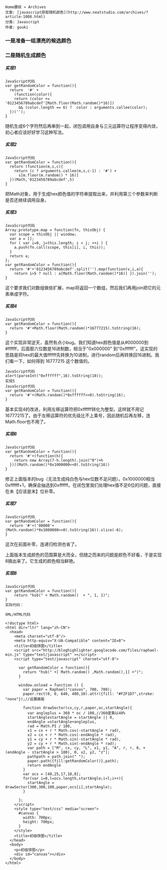 
```
Home膘叔 » Archives
文章: [javascript获取随机颜色](http://www.neatstudio.com/archives/?article-1008.html)
分类: Javascript
作者: gouki
```
### 一是准备一组漂亮的候选颜色
### 二是随机生成颜色

##### 实现1

```
JavaScript代码
var getRandomColor = function(){  
  return  '#' +  
    (function(color){  
    return (color +=  '0123456789abcdef'[Math.floor(Math.random()*16)])  
      && (color.length == 6) ?  color : arguments.callee(color);  
  })('');  
}
```
随机生成6个字符然后再串到一起，闭包调用自身与三元运算符让程序变得内敛，初心者应该好好学习这种写法。

##### 实现2

```
JavaScript代码
var getRandomColor = function(){  
  return (function(m,s,c){  
    return (c ? arguments.callee(m,s,c-1) : '#') +  
      s[m.floor(m.random() * 16)]  
  })(Math,'0123456789abcdef',5)  
}
```

把Math对象，用于生成hex颜色值的字符串提取出来，并利用第三个参数来判断是否还继续调用自身。

##### 实现3

```
JavaScript代码
Array.prototype.map = function(fn, thisObj) {  
  var scope = thisObj || window;  
  var a = [];  
  for ( var i=0, j=this.length; i < j; ++i ) {  
    a.push(fn.call(scope, this[i], i, this));  
  }  
  return a;  
};  
var getRandomColor = function(){  
  return '#'+'0123456789abcdef'.split('').map(function(v,i,a){  
    return i>5 ? null : a[Math.floor(Math.random()*16)] }).join('');  
}
```
 
这个要求我们对数组做些扩展，map将返回一个数组，然后我们再用join把它的元素串成字符。

##### 实现4

```
JavaScript代码
var getRandomColor = function(){  
  return '#'+Math.floor(Math.random()*16777215).toString(16);  
}
```
 
这个实现非常逆天，虽然有点小bug。我们知道hex颜色值是从#000000到#ffffff，后面那六位数是16进制数，相当于"0x000000" 到"0xffffff"。这实现的思路是将hex的最大值ffffff先转换为10进制，进行random后再转换回16进制。我们看一下，如何得到 16777215 这个数值的。


```
JavaScript代码
alert(parseInt("0xffffff",16).toString(10));  
实现5
JavaScript代码
var getRandomColor = function(){  
  return '#'+(Math.random()*0xffffff<<0).toString(16);  
}
```
 
 

基本实现4的改进，利用左移运算符把0xffffff转化为整型。这样就不用记16777215了。由于左移运算符的优先级比不上乘号，因此随机后再左移，连Math.floor也不用了。

##### 实现6

```
JavaScript代码
var getRandomColor = function(){  
  return '#'+(function(h){  
    return new Array(7-h.length).join("0")+h  
  })((Math.random()*0x1000000<<0).toString(16))  
}
```
 
修正上面版本的bug（无法生成纯白色与hex位数不足问题）。0x1000000相当0xffffff+1，确保会抽选到0xffffff。在闭包里我们处理hex值不足6位的问题，直接在未【应该是末】位补零。

##### 实现7

```
JavaScript代码
var getRandomColor = function(){  
  return '#'+('00000'+(Math.random()*0x1000000<<0).toString(16)).slice(-6);  
}
```
 
这次在前面补零，连递归检测也省了。

上面版本生成颜色的范围算是大而全，但随之而来的问题是颜色不好看，于是实现8搞出来了。它生成的颜色相当鲜艳。

##### 实现8

```
JavaScript代码
var getRandomColor = function(){  
    return "hsb(" + Math.random()  + ", 1, 1)";  
}  
实际代码：

XML/HTML代码
   
<!doctype html>  
<html dir="ltr" lang="zh-CN">  
  <head>  
    <meta charset="utf-8"/>  
    <meta http-equiv="X-UA-Compatible" content="IE=8">  
    <title>初级饼图</title>  
    <script src="http://bloghighlighter.googlecode.com/files/raphael-min.js" type="text/javascript" ></script>  
    <script type="text/javascript" charset="utf-8">  
  
      var getRandomColor = function(){  
        return "hsb(" +[ Math.random() ,Math.random(),1] +")";  
      }  
  
      window.onload = function () {  
        var paper = Raphael("canvas", 700, 700);  
        paper.rect(0, 0, 640, 480,10).attr({fill: "#F2F1D7",stroke: "none"});//设置画板  
  
        function drawSector(cx,cy,r,paper,oc,startAngle){  
          var angleplus = 360 * oc / 100,//360度乘以40%  
          startAnglestartAngle = startAngle || 0,  
          endAngle =startAngle+angleplus,  
          rad = Math.PI / 180,  
          x1 = cx + r * Math.cos(-startAngle * rad),  
          x2 = cx + r * Math.cos(-endAngle * rad),  
          y1 = cy + r * Math.sin(-startAngle * rad),  
          y2 = cy + r * Math.sin(-endAngle * rad);  
          var path = ["M", cx, cy, "L", x1, y1, "A", r, r, 0, +(endAngle - startAngle > 180), 0, x2, y2, "z"];  
          pathpath = path.join(" ");  
          paper.path({fill:getRandomColor()},path);  
          return endAngle  
        }  
        var ocs = [40,25,17,10,8];  
        for(var i=0,l=ocs.length,startAngle;i<l;i++){  
          startAngle = drawSector(300,300,100,paper,ocs[i],startAngle);  
        }  
  
      };  
    </script>  
    <style type="text/css" media="screen">  
      #canvas {  
        width: 700px;  
        height: 700px;  
      }  
    </style>  
    <title>初级饼图</title>  
  </head>  
  <body>  
    <p>初级饼图</p>  
    <div id="canvas"></div>  
  </body>  
</html>
```